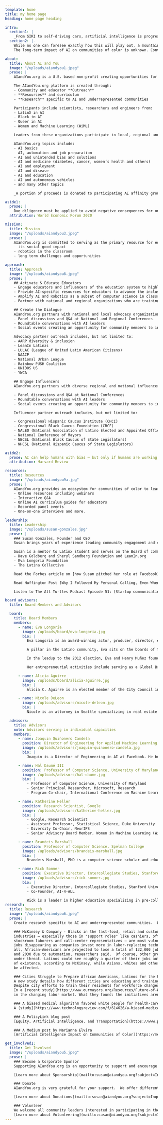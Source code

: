 ```yaml
---
template: home
title: my home page
heading: home page heading

intro:
  section1: |
    _From SIRI to self-driving cars, artificial intelligence is progressing rapidly. Will communities of color be prepared for AI related opportunities and challenges impacting their lives?_
  section2: |-
    While no one can foresee exactly how this will play out, a mountain of evidence suggests that just like during past technological leaps, the fears —though realistic — can be managed through education and dialogue.
    The long-term impact of AI on communities of color is unknown. Conversations about AI are absent in the communities most directly affected by automation and other AI tools.

about:
  title: About AI and You
  image: "/uploads/aiandyou1.jpeg"
  prose: |
    AIandYou.org is a U.S. based non-profit creating opportunities for underrepresented communities of color to learn about Artificial Intelligence (AI) and bring it into classrooms. AIandYou.org is the platform for the science community, educators, civil society leaders and community members to have a dialogue about AI opportunities at home and in the classroom, and explore the challenges impacting everyday lives.

    The AIandYou.org platform is created through: 
    - Community and educator **Outreach** 
    - **Resources** and curriculum
    - **Research** specific to AI and underrepresented communities

    Participants include scientists, researchers and engineers from:
    - LatinX in AI
    - Black in AI
    - Queer in AI
    - Women and Machine Learning (WiML)

    Leaders from these organizations participate in local, regional and national events to educate, inform and collaborate with the community.

    AIandYou.org topics include:
    - AI basics
    - AI, automation and job preparation
    - AI and unintended bias and solutions
    - AI and medicine (diabetes, cancer, women’s health and others)
    - AI and employment
    - AI and disease
    - AI and education
    - AI and autonomous vehicles
    - and many other topics

    _A portion of proceeds is donated to participating AI affinity groups (LatinX in AI, Black in AI, Women in Machine Learning (WiML), Queer in AI)._

aside1:
  prose: |
    Due diligence must be applied to avoid negative consequences for underrepresented communities. Academia, industry and civil society are already coming together to define principles of trustworthy AI.
  attribution: World Economic Forum 2020

mission:
  title: Mission
  image: "/uploads/aiandyou3.jpeg"
  prose: |
    AIandYou.org is committed to serving as the primary resource for educators, leaders and members of underrepresented communities to learn about AI. All communities benefit from understanding more about AI and…
    - its social good impact
    - robotics in the classroom
    - long term challenges and opportunities

approach:
  title: Approach
  image: "/uploads/aiandyou8.jpeg"
  prose: |
    ## Activate & Educate Educators
    - Engage educators and influencers of the education system to highlight AI and Robotics teaching in classrooms 
    - Provide AI-specific resources for educators to advance the inclusion of AI and Robotics in computer science curriculum
    - Amplify AI and Robotics as a subset of computer science in classrooms
    - Partner with national and regional organizations who are training teachers to bring computer science into classrooms to amplify the message

    ## Create the Dialogue
    AIandYou.org partners with national and local advocacy organizations to create community events including, but not limited to:
    - Panel discussions and Q&A at National and Regional Conferences
    - Roundtable conversations with AI leaders
    - Social events creating an opportunity for community members to interact with AI leaders from throughout the world.

    Advocacy partner outreach includes, but not limited to:
    - AARP diversity & inclusion
    - LeanIn Latinas
    - LULAC (League of United Latin American Citizens)
    - NAACP
    - National Urban League
    - Rainbow PUSH Coalition
    - UNIDOS US
    - YWCA

    ## Engage Influencers
    AIandYou.org partners with diverse regional and national influencers to host panel discussions and networking events with community influencers and leaders. Events could include, but not limited to:

    - Panel discussions and Q&A at National Conferences
    - Roundtable conversations with AI leaders
    - Social events creating an opportunity for community members to interact with AI leaders from throughout the world.

    Influencer partner outreach includes, but not limited to:

    - Congressional Hispanic Caucus Institute (CHCI)
    - Congressional Black Caucus Foundation (CBCF)
    - NALEO (National Association of Latino Elected and Appointed Officials)
    - National Conference of Mayors
    - NBCSL (National Black Caucus of State Legislators)
    - NHCSL (National Hispanic Caucus of State Legislators)

aside2:
  prose: AI can help humans with bias — but only if humans are working together to tackle bias in AI.
  attribution: Harvard Review

resources:
  title: Resources
  image: "/uploads/aiandyou9a.jpg"
  prose: |
    AIandYou.org provides an ecosystem for communities of color to learn about AI through providing resources including, but not limited to:
    - Online resources including webinars
    - Interactive Q&A
    - Online AI curriculum guides for educators
    - Recorded panel events
    - One-on-one interviews and more.

leadership:
  title: Leadership
  image: "/uploads/susan-gonzales.jpg"
  prose: |
    ### Susan Gonzales, Founder and CEO
    Susan brings years of experience leading community engagement and communications for companies including Facebook, Comcast, Levi Strauss & Co. She has successfully created global community engagement and education programs involving national advocacy leaders and local community representatives.  Susan has created a wide network of relationships with diverse community leaders throughout the U.S. and has created opportunities for the community through building strong partnerships.  Susan led the first global town hall discussing AI and Diversity at Neural Information Processing Systems (NeurIPS) Montreal and was joined by the leaders of LatinX in AI, Black in AI, Women in Machine Learning (WiML) and Queer in AI. Click [here](https://www.facebook.com/nipsfoundation/videos/284660435523814/) to see Susan lead the first AI Diversity and Inclusion Town Hall in Montreal at the 2018 Neural-Processing Information Systems (NeurIPS) AI Global Conference.

    Susan is a mentor to Latinx student and serves on the Board of community-based organizations.  She is an outdoor enthusiast and lives in the Bay Area of California. She currently serves as Advisor Board Member to:
    - Dave Goldberg and Sheryl Sandberg Foundation and LeanIn.org
    - Eva Longoria Foundation
    - The Latina Collective

    Read the Forbes article on [how Susan pitched her role at Facebook](https://www.forbes.com/sites/viviannunez/2019/04/23/susan-gonzales-on-how-she-pitched-her-role-at-facebook-and-why-shes-now-focusing-on-diversity-in-ai-latina/#3aad93b21536) and why she is committed to AI education.

    Read Huffington Post [Why I Followed My Personal Calling, Even When It Led Away From A Great Job](https://www.huffpost.com/entry/leaving-a-great-job_b_12592768) to learn about Susan's motivation.

    Listen to The All Turtles Podcast Episode 51: [Startup communication and outreach with Susan Gonzales](https://www.all-turtles.com/podcast/the-all-turtles-podcast-episode-51-startup-communication-and-outreach-with-susan-gonzales/)

board_advisors:
  title: Board Members and Advisors

  board:
    title: Board Members
    members:
      - name: Eva Longoria
        image: /uploads/board/eva-longoria.jpg
        bio: |
          Eva Longoria is an award-winning actor, producer, director, entrepreneur, philanthropist and “Desperate Housewives” alumna.  She founded the Eva Longoria Foundation in 2012 to help Latinas build better futures for themselves and their families through education and entrepreneurship. 

          A pillar in the Latino community, Eva sits on the boards of the Mexican American Legal Defense Fund (MALDEF) and La Plaza de Cultura y Artes. She was named “Philanthropist of the Year” by The Hollywood Reporter and honored with a Lifetime Achievement Award at Variety’s annual Power of Women Luncheon.

          In the leadup to the 2012 election, Eva and Henry Muñoz founded the Futuro Fund and the Latino Victory Project, to ensure that Latino voices in critical states and nationwide were being heard. She served as National Co-Chair for President Obama’s 2012 re-election campaign and as a Co-Chair of the 2013 Presidential Inauguration Committee. Eva spoke at the 2016 Democratic National Convention in Philadelphia.

          Her entrepreneurial activities include serving as a Global Brand Ambassador for L’Oreal Paris, CEO of UnbeliEVAble Entertainment, fragrances EVA and EVAmour, a New York Times-bestselling cookbook Eva’s Kitchen, and a home collection line with JCPenney. Eva received her master’s degree in Chicano Studies from California State University, Northridge, writing her thesis on “Success STEMS from Diversity: The Value of Latinas in STEM Careers.”

      - name: Alicia Aguirre
        image: /uploads/board/alicia-aguirre.jpg
        bio: |
          Alicia C. Aguirre is an elected member of the City Council in the City of Redwood City where she has served as both Vice Mayor and Mayor.  She is the first Latina Mayor in the history of Redwood City. She also served as a Trustee and the President of the Redwood City Elementary School Board prior to joining the City Council.  Alicia is a professor at Cañada College, STEM leader and Coordinator of the ESL Dept.  She holds an M.A. from Eastern Michigan University. She was a Fulbright Exchange Professor in Argentina.

      - name: Nicole DeLeon
        image: /uploads/advisors/nicole-deleon.jpg
        bio: |
          Nicole is an attorney in Seattle specializing in real estate development.  Nicole provides insight and guidance regarding how to interpret local regulations and State statutes.  Nicole also puts her legal skills to work in her community and provides pro bono legal services through the Northwest Immigrant Rights Project where she works with asylum seekers throughout the asylum process.  A graduate of UC Berkeley (with honors) and Seattle University of Law School (with honors).

  advisors:
    title: Advisors
    note: Advisors serving in individual capacities
    members:
      - name: Joaquin Quiñonero Candela
        position: Director of Engineering for Applied Machine Learning, Facebook
        image: /uploads/advisors/joaquin-quinonero-candela.jpg
        bio: |
          Joaquin is a Director of Engineering in AI at Facebook. He built the AML (Applied Machine Learning) team, driving product impact at scale through applied research in machine learning, language understanding, computer vision, computational photography, augmented reality, and other AI disciplines. AML also built the unified AI platform that powers all production applications of AI across the family of Facebook products. Joaquin is now focused on new AI challenges, including the ethics of AI.

      - name: Hal Daumé III
        position: Professor of Computer Science, University of Maryland
        image: /uploads/advisors/hal-daume.jpg
        bio: |
          - Professor of Computer Science, University of Maryland
          - Senior Principal Researcher, Microsoft, Research
          - Program Co-chair, International Conference on Machine Learning (ICML) 2020

      - name: Katherine Heller
        position: Research Scientist, Google
        image: /uploads/advisors/katherine-heller.jpg
        bio: |
          - Google, Research Scientist
          - Assistant Professor, Statistical Science, Duke University
          - Diversity Co-Chair, NeurIPS
          - Senior Advisory Board Member, Women in Machine Learning (WiML)

      - name: Brandeis Marshall
        position: Professor of Computer Science, Spelman College
        image: /uploads/advisors/brandeis-marshall.jpg
        bio: |
          Brandeis Marshall, PhD is a computer science scholar and educator who contributes to the data engineering, data science, and data/computer science education fields. Her interests intersect the racial, gendered and socioeconomic impact of data in technology. She is currently Professor of Computer Science at Spelman College and faculty associate at the Berkman Klein Center for Internet & Society at Harvard University. She is also the founder of DataedX, an edtech company focused on enhancing the workforce’s data competencies and supporting career development.

      - name: Rick Sommer
        position: Executive Director, Intercollegiate Studies, Stanford University
        image: /uploads/advisors/rick-sommer.jpg
        bio: |
          - Executive Director, Intercollegiate Studies, Stanford University
          - Co-Founder, AI-4-ALL

          Rick is a leader in higher education specializing in pre-collegiate programs. Over 20 years of experience in admissions, STEM curriculum, residential education, diversity and inclusion, international and multicultural education, and administration of programs for minors.
research:
  title: Research
  image: "/uploads/aiandyou6.jpeg"
  prose: |
    Create research specific to AI and underrepresented communities.  Leverage this research in all activity to further the conversation about ethical AI and identify solutions.

    ### McKinsey & Company - Blacks in the fast-food, retail and customer-service
    industries — especially those in "support roles" like cashiers, office clerks,
    stockroom laborers and call-center representatives — are most vulnerable to their
    jobs disappearing as companies invest more in labor-replacing technologies. In
    all, African-Americans are projected to lose a total of 132,000 jobs between now
    and 2030 due to automation, researchers said.  Of course, other groups are also
    under threat. Latinos could see roughly a quarter of their jobs automated out
    of existence, according to McKinsey, while Asians, whites and others will also
    be affected.

    ### Cities Struggle to Prepare African Americans, Latinos for the Future Workforce – U.S. News, 2019
    A new study details how different cities are educating and training their populations most impacted by job automation.
    Despite city efforts to train their residents for workforce changes as automation threatens millions of jobs, they are struggling to equip their most vulnerable populations: African Americans and Latinos.
    In a [recent study](https://www.ourmayors.org/Resources/Future-of-Work-Initiative) released by the African American Mayors Association, which represents more than 500 African American mayors across the U.S., researchers examined three cities – Gary, [Indiana](https://www.usnews.com/news/best-states/indiana); Columbia, [South Carolina](https://www.usnews.com/news/best-states/south-carolina); and Long Beach, [California](https://www.usnews.com/news/best-states/california) – to see how successful they've been in preparing students and workers to succeed
    in the changing labor market. What they found: the initiatives aren't effectively reaching the populations most likely to lose their jobs to automation.

    ### A biased medical algorithm favored white people for health-care programs - MIT Technology Review, Oct 25, 2019
    A [study](https://www.technologyreview.com/f/614626/a-biased-medical-algorithm-favored-white-people-for-healthcare-programs/) has highlighted the risks inherent in using historical data to train machine-learning algorithms to make predictions.

    ### A PolicyLink blog post
    [Equity, Artificial Intelligence, and Transportation](https://www.policylink.org/blog/equity-ai-transportation)

    ### A Medium post by Marianna Elvira
    [Artificial Intelligence Impact on Communities of Color](https://medium.com/@NHMC/artificial-intelligence-impact-on-communities-of-color-7d49dfd121d6)

get_involved1:
  title: Get Involved
  image: "/uploads/aiandyou5.jpeg"
  prose: |
    ### Become a Corporate Sponsor
    Supporting AIandYou.org is an opportunity to support and encourage the dialogue about ethical AI, and amplify the need for increased robotics in the classroom of underrepresented communities.  Get in touch to learn more or to connect us with the nonprofit partnerships group at your organization.

    [Learn more about Sponsorship](mailto:susan@aiandyou.org?subject=Inquiry%20about%20becoming%20an%20AIandYou%20corporate%20sponsor)

    ### Donate
    AIandYou.org is very grateful for your support.  We offer different levels if you are interested.  All funds to be used to support the mission of AIandYou.org.

    [Learn more about Donations](mailto:susan@aiandyou.org?subject=Inquiry%20about%20AIandYou%20donations)

    ### Volunteer
    We welcome all community leaders interested in participating in the dialogue.   Members of Black in AI, Women in Machine Learning, LatinX in AI or Queer in AI are welcome to participate in the conversation as a panelist or guest, please reach out. A donation will be made to your respective organization for your participation.
    [Learn more about Volunteering](mailto:susan@aiandyou.org?subject=I%20want%20to%20learn%20more%20about%20volunteering)
---
```

